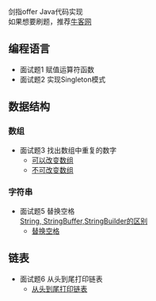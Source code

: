 剑指offer Java代码实现  
如果想要刷题，推荐[牛客网](https://www.nowcoder.com/ta/coding-interviews)
## 编程语言
- 面试题1 赋值运算符函数
- 面试题2 实现Singleton模式
## 数据结构
### 数组

- 面试题3 找出数组中重复的数字
    - [可以改变数组](/src/Question3/Question3_1.java)
    - [不可改变数组](/src/Question3/Question3_2.java)
### 字符串
- 面试题5 替换空格  
[String, StringBuffer,StringBuilder的区别](https://www.nowcoder.com/questionTerminal/abbd386334344d9c8df4a0ac918d3e0f?toCommentId=374798)
    - [替换空格](/src/Question5/Question5.java)
 ## 链表
- 面试题6 从头到尾打印链表
    - [从头到尾打印链表](/src/Question6/Question6.java)    
